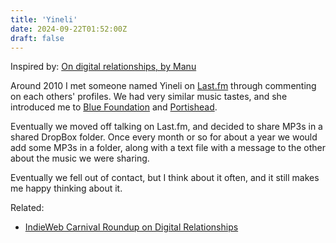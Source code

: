 ```yaml
---
title: 'Yineli'
date: 2024-09-22T01:52:00Z
draft: false
---
```


Inspired by: [On digital relationships, by Manu](https://manuelmoreale.com/on-digital-relationships)

Around 2010 I met someone named Yineli on [Last.fm](https://last.fm) through commenting on each others' profiles. We had very similar music tastes, and she introduced me to [Blue Foundation](https://en.wikipedia.org/wiki/Blue_Foundation) and [Portishead](https://en.wikipedia.org/wiki/Portishead_(band)).

Eventually we moved off talking on Last.fm, and decided to share MP3s in a shared DropBox folder. Once every month or so for about a year we would add some MP3s in a folder, along with a text file with a message to the other about the music we were sharing.

Eventually we fell out of contact, but I think about it often, and it still makes me happy thinking about it.

Related:
- [IndieWeb Carnival Roundup on Digital Relationships](https://manuelmoreale.com/indieweb-carnival-roundup)